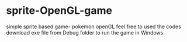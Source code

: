 # sprite-OpenGL-game
simple sprite based game- pokemon
openGL
feel free to used the codes
download exe file from Debug folder to run the game in Windows
